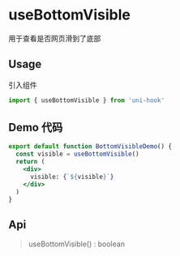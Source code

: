 # useBottomVisible
用于查看是否网页滑到了底部
## Usage
引入组件
```jsx
import { useBottomVisible } from 'uni-hook'
```
## Demo 代码
```jsx
export default function BottomVisibleDemo() {
  const visible = useBottomVisible()
  return (
    <div>
      visible: {`${visible}`}
    </div>
  )
}
```
## Api
> useBottomVisible() : boolean